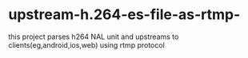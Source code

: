 # upstream-h.264-es-file-as-rtmp-
this project parses h264 NAL unit and upstreams to clients(eg,android,ios,web) using rtmp protocol
